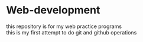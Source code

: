 # Web-development
this repository is for my web practice programs
<br>
this is my first attempt to do git and github operations